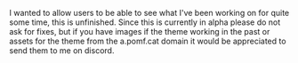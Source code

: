 I wanted to allow users to be able to see what I've been working on for quite some time, this is unfinished. Since this is currently in alpha please do not ask for fixes, but if you have images if the theme working in the past or assets for the theme from the a.pomf.cat domain it would be appreciated to send them to me on discord.
